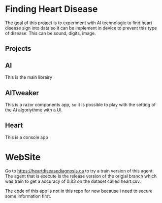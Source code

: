 # Finding Heart Disease

The goal of this project is to experiment with AI technologie to find heart disease sign into data so it can be implement in device to prevent this type of disease. This can be sound, digits, image.

## Projects

## AI

This is the main librairy

## AITweaker

This is a razor components app, so it is possible to play with the setting of the AI algoriythme with a UI.

## Heart

This is a console app

# WebSite

Go to https://heartdiseasediagnosis.ca to try a train version of this agent. The agent that is execute is the release version of the origial branch which was train to get a accuracy of 0.83 on the dataset called heart.csv.

The code of this app is not in this repo for now because i need to secure some information first.
